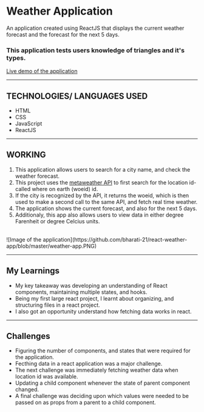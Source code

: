 # Weather Application
An application created using ReactJS that displays the current weather forecast and the forecast for the next 5 days.

### This application tests users knowledge of triangles and it's types.
[Live demo of the application](https://bharati-play-with-triangles.netlify.app/)

<hr />

## TECHNOLOGIES/ LANGUAGES USED
* HTML
* CSS
* JavaScript
* ReactJS

<hr />

## WORKING
1. This application allows users to search for a city name, and check the weather forecast. 
2. This project uses the [metaweather API](https://www.metaweather.com/) to first search for the location id- called where on earth (woeid) id. 
3. If the city is recognized by the API, it returns the woeid, which is then used to make a second call to the same API, and fetch real time weather. 
4. The application shows the current forecast, and also for the next 5 days. 
5. Additionaly, this app also allows users to view data in either degree Farenheit or degree Celcius units.
<br />
![Image of the application](https://github.com/bharati-21/react-weather-app/blob/master/weather-app.PNG)

<hr />

## My Learnings
- My key takeaway was developing an understanding of React components, maintaining multiple states, and hooks. 
- Being my first large react project, I learnt about organizing, and structuring files in a react project. 
- I also got an opportunity understand how fetching data works in react.

<hr />

## Challenges
- Figuring the number of components, and states that were required for the application.
- Fecthing data in a react application was a major challenge. 
- The next challenge was immediately fetching weather data when location id was available.
- Updating a child component whenever the state of parent component changed.
- A final challenge was deciding upon which values were needed to be passed on as props from a parent to a child component.

